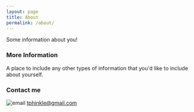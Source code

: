 ```yaml
---
layout: page
title: About
permalink: /about/
---
```


Some information about you!

### More Information

A place to include any other types of information that you'd like to include about yourself.

### Contact me


![email](https://github.com/tphinkle/tphinkle.github.io/assets/google.png "email")
tphinkle@gmail.com
